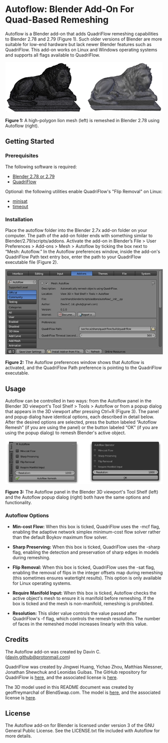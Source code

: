 # Autoflow: Blender Add-On For Quad-Based Remeshing

Autoflow is a Blender add-on that adds QuadriFlow remeshing capabilities to Blender 2.78 and 2.79 (Figure 1).  Such older versions of Blender are more suitable for low-end hardware but lack newer Blender features such as QuadriFlow.  This add-on works on Linux and Windows operating systems and supports all flags available to QuadriFlow.

![Remeshed Lion](images/remeshed_lion.png)

**Figure 1:** A high-polygon lion mesh (left) is remeshed in Blender 2.78 using Autoflow (right).

## Getting Started

### Prerequisites

The following software is required:

* [Blender 2.78 or 2.79](https://download.blender.org/release/)
* [QuadriFlow](https://github.com/hjwdzh/QuadriFlow)

Optional: the following utilities enable QuadriFlow's "Flip Removal" on Linux:

* [minisat](https://github.com/niklasso/minisat)
* [timeout](https://www.man7.org/linux/man-pages/man1/timeout.1.html)

### Installation

Place the autoflow folder into the Blender 2.7x add-on folder on your computer.  The path of the add-on folder ends with something similar to Blender/2.79/scripts/addons.  Activate the add-on in Blender’s File > User Preferences > Add-ons > Mesh > Autoflow by ticking the box next to “Mesh: Autoflow.”   In the Autoflow preferences window, inside the add-on's QuadriFlow Path text entry box, enter the path to your QuadriFlow executable file (Figure 2).

![Preferences Window](images/preferences_window.png)

**Figure 2:** The Autoflow preferences window shows that Autoflow is activated, and the QuadriFlow Path preference is pointing to the QuadriFlow executable.

## Usage

Autoflow can be controlled in two ways: from the Autoflow panel in the Blender 3D viewport's Tool Shelf > Tools > Autoflow or from a popup dialog that appears in the 3D viewport after pressing Ctrl+R (Figure 3).  The panel and popup dialog have identical options, each described in detail below.  After the desired options are selected, press the button labeled “Autoflow Remesh” (if you are using the panel) or the button labeled “OK” (if you are using the popup dialog) to remesh Blender's active object.

![Autoflow UI](images/autoflow_ui.png)

**Figure 3:** The Autoflow panel in the Blender 3D viewport's Tool Shelf (left) and the Autoflow popup dialog (right) both have the same options and functionality.

### Autoflow Options

* **Min-cost Flow:** When this box is ticked, QuadriFlow uses the -mcf flag, enabling the adaptive network simplex minimum-cost flow solver rather than the default Boykov maximum flow solver.

* **Sharp Preserving:** When this box is ticked, QuadriFlow uses the -sharp flag, enabling the detection and preservation of sharp edges in models during remeshing.

* **Flip Removal:** When this box is ticked, QuadriFlow uses the -sat flag, enabling the removal of flips in the integer offsets map during remeshing (this sometimes ensures watertight results).  This option is only available for Linux operating systems.

* **Require Manifold Input:** When this box is ticked, Autoflow checks the active object's mesh to ensure it is manifold before remeshing.  If the box is ticked and the mesh is non-manifold, remeshing is prohibited.

* **Resolution:** This slider value controls the value passed after QuadriFlow's -f flag, which controls the remesh resolution.  The number of faces in the remeshed model increases linearly with this value.

## Credits

The Autoflow add-on was created by Davin C. (davin.github@protonmail.com)

QuadriFlow was created by Jingwei Huang, Yichao Zhou, Matthias Niessner, Jonathan Shewchuk and Leonidas Guibas.  The GitHub repository for QuadriFlow is [here](https://github.com/hjwdzh/QuadriFlow), and the associated license is [here](https://github.com/hjwdzh/QuadriFlow/blob/master/LICENSE.txt).

The 3D model used in this README document was created by geoffreymarchal of BlendSwap.com.  The model is [here](https://www.blendswap.com/blends/view/88099), and the associated license is [here](https://creativecommons.org/licenses/by-nc/3.0/).

## License

The Autoflow add-on for Blender is licensed under version 3 of the GNU General Public License.  See the LICENSE.txt file included with Autoflow for more details.
